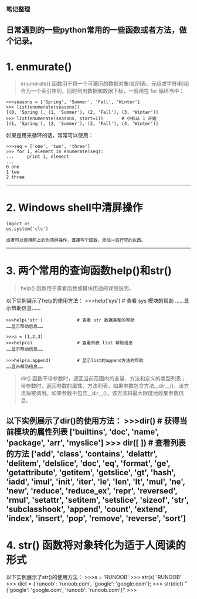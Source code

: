 ### 笔记整理
## 日常遇到的一些python常用的一些函数或者方法，做个记录。
# 1. enmurate()
>enumerate() 函数用于将一个可遍历的数据对象(如列表、元组或字符串)组合为一个索引序列，同时列出数据和数据下标，一般用在 for 循环当中：

	>>>seasons = ['Spring', 'Summer', 'Fall', 'Winter']
	>>> list(enumerate(seasons))
	[(0, 'Spring'), (1, 'Summer'), (2, 'Fall'), (3, 'Winter')]
	>>> list(enumerate(seasons, start=1))       # 小标从 1 开始
	[(1, 'Spring'), (2, 'Summer'), (3, 'Fall'), (4, 'Winter')]
如果是用来循环的话，常常可以使用：

	>>>seq = ['one', 'two', 'three']
	>>> for i, element in enumerate(seq):
	...     print i, element
	... 
	0 one
	1 two
	2 three
---
# 2. Windows shell中清屏操作

	import os
	os.system('cls')

	或者可以使用网上的伪清屏操作，直接写个函数，添加一百行空的东西。
---
# 3. 两个常用的查询函数help()和str()
>help() 函数用于查看函数或模块用途的详细说明。

以下实例展示了help的使用方法：
	>>>help('sys')             # 查看 sys 模块的帮助
	……显示帮助信息……
	 
	>>>help('str')             # 查看 str 数据类型的帮助
	……显示帮助信息……
	 
	>>>a = [1,2,3]
	>>>help(a)                 # 查看列表 list 帮助信息
	……显示帮助信息……
	 
	>>>help(a.append)          # 显示list的append方法的帮助
	……显示帮助信息……

>dir() 函数不带参数时，返回当前范围内的变量、方法和定义的类型列表；带参数时，返回参数的属性、方法列表。如果参数包含方法__dir__()，该方法将被调用。如果参数不包含__dir__()，该方法将最大限度地收集参数信息。

以下实例展示了dir()的使用方法：
	>>>dir()   #  获得当前模块的属性列表
	['__builtins__', '__doc__', '__name__', '__package__', 'arr', 'myslice']
	>>> dir([ ])    # 查看列表的方法
	['__add__', '__class__', '__contains__', '__delattr__', '__delitem__', '__delslice__', '__doc__', '__eq__', '__format__', '__ge__', '__getattribute__', '__getitem__', '__getslice__', '__gt__', '__hash__', '__iadd__', '__imul__', '__init__', '__iter__', '__le__', '__len__', '__lt__', '__mul__', '__ne__', '__new__', '__reduce__', '__reduce_ex__', '__repr__', '__reversed__', '__rmul__', '__setattr__', '__setitem__', '__setslice__', '__sizeof__', '__str__', '__subclasshook__', 'append', 'count', 'extend', 'index', 'insert', 'pop', 'remove', 'reverse', 'sort']
---
# 4. str() 函数将对象转化为适于人阅读的形式

以下实例展示了str()的使用方法：
	>>>s = 'RUNOOB'
	>>> str(s)
	'RUNOOB'
	>>> dict = {'runoob': 'runoob.com', 'google': 'google.com'};
	>>> str(dict)
	"{'google': 'google.com', 'runoob': 'runoob.com'}"
	>>>
